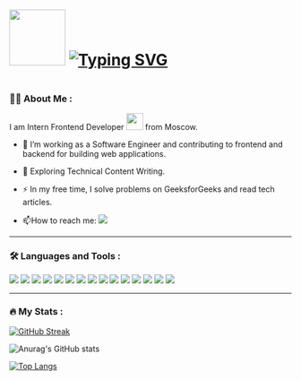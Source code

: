 <h1>
<img src="https://media.giphy.com/media/RbDKaczqWovIugyJmW/giphy.gif" width="100"/>
<a href="https://git.io/typing-svg"><img src="https://readme-typing-svg.demolab.com?font=Fira+Code&weight=600&pause=1000&color=80D31C&width=500&lines=Hi+there%2C+I'm+Ekaterina.+Welcome+to+my+GitHub+Profile" alt="Typing SVG" /></a>
</h1>
<img src="https://komarev.com/ghpvc/?username=krekser37&style=flat-square&color=brightgreen" alt=""/>


### :woman_technologist: About Me :
I am Intern Frontend Developer <img src="https://media.giphy.com/media/WUlplcMpOCEmTGBtBW/giphy.gif" width="30"> from Moscow.

- :telescope: I’m working as a Software Engineer and contributing to frontend and backend for building web applications.

- :seedling: Exploring Technical Content Writing.

- :zap: In my free time, I solve problems on GeeksforGeeks and read tech articles.

- :mailbox:How to reach me: [<img src="https://img.shields.io/badge/Telegram-696969?style=for-the-badge&logo=Telegram&logoColor=#F7DF1E">](https://t.me/Krekser37) 

---

### :hammer_and_wrench: Languages and Tools :
  <img src="https://img.shields.io/badge/HTML-696969?style=for-the-badge&logo=HTML5&logoColor=#F7DF1E"> 
  <img src="https://img.shields.io/badge/CSS3-696969?style=for-the-badge&logo=CSS3&logoColor=blue"> 
  <img src="https://img.shields.io/badge/SASS-696969?style=for-the-badge&logo=SASS&logoColor=#F7DF1E"> 
  <img src="https://img.shields.io/badge/BEM-696969?style=for-the-badge&logo=BEM&logoColor=#F7DF1E"> 
  <img src="https://img.shields.io/badge/JavaScript-696969?style=for-the-badge&logo=JavaScript&logoColor=#F7DF1E"> 
  <img src="https://img.shields.io/badge/React-696969?style=for-the-badge&logo=React&logoColor=#F7DF1E"> 
  <img src="https://img.shields.io/badge/React Router-696969?style=for-the-badge&logo=React Router&logoColor=#F7DF1E"> 
  <img src="https://img.shields.io/badge/Redux-696969?style=for-the-badge&logo=Redux&logoColor=#F7DF1E"> 
  <img src="https://img.shields.io/badge/Webpack-696969?style=for-the-badge&logo=Webpack&logoColor=#F7DF1E"> 
  <img src="https://img.shields.io/badge/TypeScript-696969?style=for-the-badge&logo=TypeScript&logoColor=#F7DF1E"> 
  <img src="https://img.shields.io/badge/npm-696969?style=for-the-badge&logo=npm&logoColor=#F7DF1E"> 
  <img src="https://img.shields.io/badge/node.js-696969?style=for-the-badge&logo=node.js&logoColor=#F7DF1E">
  <img src="https://img.shields.io/badge/MySQL-696969?style=for-the-badge&logo=MySQL&logoColor=#F7DF1E">
  <img src="https://img.shields.io/badge/github-696969?style=for-the-badge&logo=github&logoColor=#F7DF1E"> 
  <img src="https://img.shields.io/badge/Visual Studio Code-696969?style=for-the-badge&logo=Visual Studio Code&logoColor=#F7DF1E"> 

---

### :fire: My Stats :

[![GitHub Streak](http://github-readme-streak-stats.herokuapp.com?user=krekser37&theme=merko&border_radius=5.6)](https://git.io/streak-stats)

![Anurag's GitHub stats](https://github-readme-stats.vercel.app/api?username=anuraghazra&show_icons=true&theme=merko)

[![Top Langs](https://github-readme-stats.vercel.app/api/top-langs/?username=anuraghazra&layout=compact&theme=merko)](https://github.com/anuraghazra/github-readme-stats)

